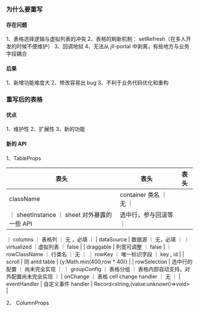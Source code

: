### 为什么要重写

#### 存在问题

1、表格选择逻辑与虚拟列表的冲突
2、表格的刷新机制： setRefresh（在多人开发的时候不便维护）
3、回调地狱
4、无法从 jll-portal 中剥离，有些地方与业务字段耦合

#### 后果

1、新增功能难度大
2、修改容易出 bug
3、不利于业务代码优化和重构

### 重写后的表格

#### 优点

1、维护性
2、扩展性
3、新的功能

#### 新的 API

1、TableProps

| 表头                                         | 表头                    | 表头 |
| -------------------------------------------- | ----------------------- | ---- |
| className                                    | container 类名 ｜ 无 ｜ |
| ｜ sheetInstance ｜ sheet 对外暴露的一些 API | 选中行，参与回滚等 ｜   |

｜ columns ｜ 表格列 ｜ 无 ，必填 ｜
| dataSource | 数据源 ｜ 无，必填 ｜
｜ virtualized ｜虚拟列表 ｜ false |
| draggable | 列宽可调整 ｜ false |
｜ rowClassName ｜ 行类名 ｜ 无 ｜
｜ rowKey ｜ 唯一标识字段 ｜ key , id |
| scroll | 同 antd table | {y:Math.min(400,row \* 40)} |
| rowSelection | 选中行的配置 ｜ 尚未完全实现 ｜
｜ groupConfig ｜ 表格分组 ｜ 表格内部自动支持，对外配置尚未完全实现 ｜
| onChange ｜ 表格 cell change handler ｜ 无 ｜
| eventHandler | 自定义事件 handler | Record<string,(value:unknown)=>void> |

2、 ColumnProps
